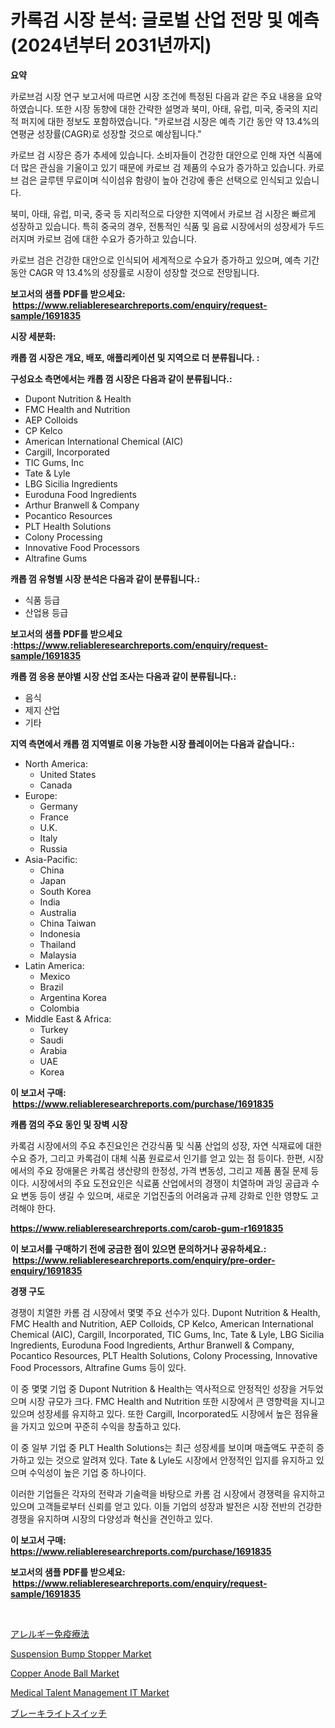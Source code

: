 <p><h1>카록검 시장 분석: 글로벌 산업 전망 및 예측 (2024년부터 2031년까지)</h1></p><p><strong>요약</strong></p>
<p><p>카로브검 시장 연구 보고서에 따르면 시장 조건에 특정된 다음과 같은 주요 내용을 요약하였습니다. 또한 시장 동향에 대한 간략한 설명과 북미, 아태, 유럽, 미국, 중국의 지리적 퍼지에 대한 정보도 포함하였습니다. "카로브검 시장은 예측 기간 동안 약 13.4%의 연평균 성장률(CAGR)로 성장할 것으로 예상됩니다."</p><p>카로브 검 시장은 증가 추세에 있습니다. 소비자들이 건강한 대안으로 인해 자연 식품에 더 많은 관심을 기울이고 있기 때문에 카로브 검 제품의 수요가 증가하고 있습니다. 카로브 검은 글루텐 무료이며 식이섬유 함량이 높아 건강에 좋은 선택으로 인식되고 있습니다.</p><p>북미, 아태, 유럽, 미국, 중국 등 지리적으로 다양한 지역에서 카로브 검 시장은 빠르게 성장하고 있습니다. 특히 중국의 경우, 전통적인 식품 및 음료 시장에서의 성장세가 두드러지며 카로브 검에 대한 수요가 증가하고 있습니다.</p><p>카로브 검은 건강한 대안으로 인식되어 세계적으로 수요가 증가하고 있으며, 예측 기간 동안 CAGR 약 13.4%의 성장률로 시장이 성장할 것으로 전망됩니다.</p></p>
<p><strong>보고서의 샘플 PDF를 받으세요: &nbsp;<a href="https://www.reliableresearchreports.com/enquiry/request-sample/1691835">https://www.reliableresearchreports.com/enquiry/request-sample/1691835</a></strong></p>
<p><strong>시장 세분화:</strong></p>
<p><strong> 캐롭 껌 시장은 개요, 배포, 애플리케이션 및 지역으로 더 분류됩니다. :</strong></p>
<p><strong>구성요소 측면에서는 캐롭 껌 시장은 다음과 같이 분류됩니다.:</strong></p>
<p><ul><li>Dupont Nutrition & Health</li><li>FMC Health and Nutrition</li><li>AEP Colloids</li><li>CP Kelco</li><li>American International Chemical (AIC)</li><li>Cargill, Incorporated</li><li>TIC Gums, Inc</li><li>Tate & Lyle</li><li>LBG Sicilia Ingredients</li><li>Euroduna Food Ingredients</li><li>Arthur Branwell & Company</li><li>Pocantico Resources</li><li>PLT Health Solutions</li><li>Colony Processing</li><li>Innovative Food Processors</li><li>Altrafine Gums</li></ul></p>
<p><strong> 캐롭 껌 유형별 시장 분석은 다음과 같이 분류됩니다.:</strong></p>
<p><ul><li>식품 등급</li><li>산업용 등급</li></ul></p>
<p><strong>보고서의 샘플 PDF를 받으세요 :<a href="https://www.reliableresearchreports.com/enquiry/request-sample/1691835">https://www.reliableresearchreports.com/enquiry/request-sample/1691835</a></strong></p>
<p><strong> 캐롭 껌 응용 분야별 시장 산업 조사는 다음과 같이 분류됩니다.:</strong></p>
<p><ul><li>음식</li><li>제지 산업</li><li>기타</li></ul></p>
<p><strong>지역 측면에서 캐롭 껌 지역별로 이용 가능한 시장 플레이어는 다음과 같습니다.:</strong></p>
<p><ul>
    <li>
        North America:
        <ul>
            <li>United States</li>
            <li>Canada</li>
        </ul>
    </li>
    <li>
        Europe:
        <ul>
            <li>Germany</li>
            <li>France</li>
            <li>U.K.</li>
            <li>Italy</li>
            <li>Russia</li>
        </ul>
    </li>
    <li>
        Asia-Pacific:
        <ul>
            <li>China</li>
            <li>Japan</li>
            <li>South Korea</li>
            <li>India</li>
            <li>Australia</li>
            <li>China Taiwan</li>
            <li>Indonesia</li>
            <li>Thailand</li>
            <li>Malaysia</li>
        </ul>
    </li>
    <li>
        Latin America:
        <ul>
            <li>Mexico</li>
            <li>Brazil</li>
            <li>Argentina Korea</li>
            <li>Colombia</li>
        </ul>
    </li>
    <li>
        Middle East & Africa:
        <ul>
            <li>Turkey</li>
            <li>Saudi</li>
            <li>Arabia</li>
            <li>UAE</li>
            <li>Korea</li>
        </ul>
    </li>
    </ul></p>
<p><strong>이 보고서 구매: &nbsp;<a href="https://www.reliableresearchreports.com/purchase/1691835">https://www.reliableresearchreports.com/purchase/1691835</a></strong></p>
<p><strong>캐롭 껌의 주요 동인 및 장벽 시장</strong></p>
<p><p>카록검 시장에서의 주요 추진요인은 건강식품 및 식품 산업의 성장, 자연 식재료에 대한 수요 증가, 그리고 카록검이 대체 식품 원료로서 인기를 얻고 있는 점 등이다. 한편, 시장에서의 주요 장애물은 카록검 생산량의 한정성, 가격 변동성, 그리고 제품 품질 문제 등이다. 시장에서의 주요 도전요인은 식료품 산업에서의 경쟁이 치열하며 과잉 공급과 수요 변동 등이 생길 수 있으며, 새로운 기업진출의 어려움과 규제 강화로 인한 영향도 고려해야 한다.</p></p>
<p><strong><a href="https://www.reliableresearchreports.com/carob-gum-r1691835">https://www.reliableresearchreports.com/carob-gum-r1691835</a></strong></p>
<p><strong>이 보고서를 구매하기 전에 궁금한 점이 있으면 문의하거나 공유하세요.: &nbsp;<a href="https://www.reliableresearchreports.com/enquiry/pre-order-enquiry/1691835">https://www.reliableresearchreports.com/enquiry/pre-order-enquiry/1691835</a></strong></p>
<p><strong>경쟁 구도</strong></p>
<p><p>경쟁이 치열한 카롬 검 시장에서 몇몇 주요 선수가 있다. Dupont Nutrition & Health, FMC Health and Nutrition, AEP Colloids, CP Kelco, American International Chemical (AIC), Cargill, Incorporated, TIC Gums, Inc, Tate & Lyle, LBG Sicilia Ingredients, Euroduna Food Ingredients, Arthur Branwell & Company, Pocantico Resources, PLT Health Solutions, Colony Processing, Innovative Food Processors, Altrafine Gums 등이 있다.</p><p>이 중 몇몇 기업 중 Dupont Nutrition & Health는 역사적으로 안정적인 성장을 거두었으며 시장 규모가 크다. FMC Health and Nutrition 또한 시장에서 큰 영향력을 지니고 있으며 성장세를 유지하고 있다. 또한 Cargill, Incorporated도 시장에서 높은 점유율을 가지고 있으며 꾸준히 수익을 창출하고 있다.</p><p>이 중 일부 기업 중 PLT Health Solutions는 최근 성장세를 보이며 매출액도 꾸준히 증가하고 있는 것으로 알려져 있다. Tate & Lyle도 시장에서 안정적인 입지를 유지하고 있으며 수익성이 높은 기업 중 하나이다.</p><p>이러한 기업들은 각자의 전략과 기술력을 바탕으로 카롬 검 시장에서 경쟁력을 유지하고 있으며 고객들로부터 신뢰를 얻고 있다. 이들 기업의 성장과 발전은 시장 전반의 건강한 경쟁을 유지하며 시장의 다양성과 혁신을 견인하고 있다.</p></p>
<p><strong>이 보고서 구매: &nbsp; <a href="https://www.reliableresearchreports.com/purchase/1691835">https://www.reliableresearchreports.com/purchase/1691835</a></strong></p>
<p><strong>보고서의 샘플 PDF를 받으세요: &nbsp;<a href="https://www.reliableresearchreports.com/enquiry/request-sample/1691835">https://www.reliableresearchreports.com/enquiry/request-sample/1691835</a></strong><strong></strong></p>
<p>&nbsp;</p>
<p><p><a href="https://github.com/qwpelcjko9242629/Market-Research-Report-List-1/blob/main/760964724875.md">アレルギー免疫療法</a></p><p><a href="https://www.linkedin.com/pulse/suspension-bump-stopper-market-size-reflecting-forecast-till-6ynhe?trackingId=KAtC7%2BrlTnVtMavcVGutWQ%3D%3D">Suspension Bump Stopper Market</a></p><p><a href="https://issuu.com/reportprime-2/docs/copper-anode-ball-market-size-2030.pptx">Copper Anode Ball Market</a></p><p><a href="https://github.com/khayangel/Market-Research-Report-List-2/blob/main/medical-talent-management-it-market.md">Medical Talent Management IT Market</a></p><p><a href="https://medium.com/@hiramzulauf/%E3%83%96%E3%83%AC%E3%83%BC%E3%82%AD%E3%83%A9%E3%82%A4%E3%83%88%E3%82%B9%E3%82%A4%E3%83%83%E3%83%81%E5%B8%82%E5%A0%B4%E3%81%AE%E3%83%88%E3%83%AC%E3%83%B3%E3%83%89%E3%81%A8%E5%B8%82%E5%A0%B4%E5%88%86%E6%9E%90%E3%81%8C2024%E5%B9%B4%E3%81%8B%E3%82%892031%E5%B9%B4%E3%81%AE%E6%9C%9F%E9%96%93%E3%81%AB%E4%BA%88%E6%B8%AC%E3%81%95%E3%82%8C%E3%81%A6%E3%81%84%E3%81%BE%E3%81%99-ce060665e7c6">ブレーキライトスイッチ</a></p></p>